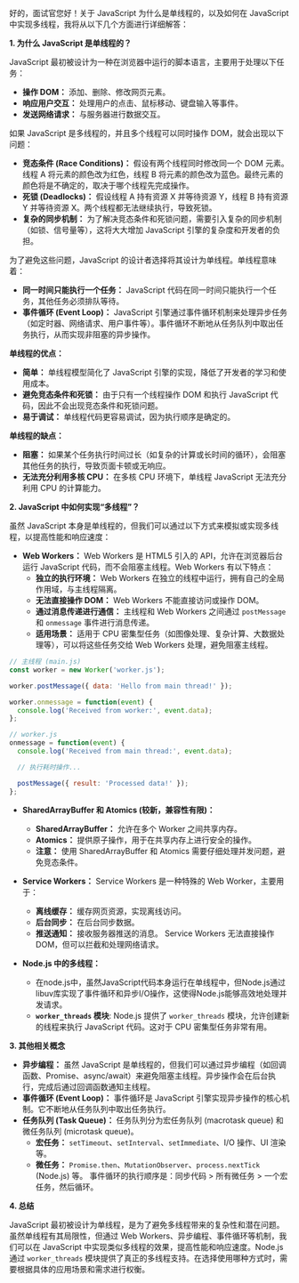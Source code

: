 好的，面试官您好！关于 JavaScript 为什么是单线程的，以及如何在 JavaScript 中实现多线程，我将从以下几个方面进行详细解答：

**1. 为什么 JavaScript 是单线程的？**

JavaScript 最初被设计为一种在浏览器中运行的脚本语言，主要用于处理以下任务：

*   **操作 DOM：** 添加、删除、修改网页元素。
*   **响应用户交互：** 处理用户的点击、鼠标移动、键盘输入等事件。
*   **发送网络请求：** 与服务器进行数据交互。

如果 JavaScript 是多线程的，并且多个线程可以同时操作 DOM，就会出现以下问题：

*   **竞态条件 (Race Conditions)：** 假设有两个线程同时修改同一个 DOM 元素。线程 A 将元素的颜色改为红色，线程 B 将元素的颜色改为蓝色。最终元素的颜色将是不确定的，取决于哪个线程先完成操作。
*   **死锁 (Deadlocks)：** 假设线程 A 持有资源 X 并等待资源 Y，线程 B 持有资源 Y 并等待资源 X。两个线程都无法继续执行，导致死锁。
*   **复杂的同步机制：** 为了解决竞态条件和死锁问题，需要引入复杂的同步机制（如锁、信号量等），这将大大增加 JavaScript 引擎的复杂度和开发者的负担。

为了避免这些问题，JavaScript 的设计者选择将其设计为单线程。单线程意味着：

*   **同一时间只能执行一个任务：** JavaScript 代码在同一时间只能执行一个任务，其他任务必须排队等待。
*   **事件循环 (Event Loop)：** JavaScript 引擎通过事件循环机制来处理异步任务（如定时器、网络请求、用户事件等）。事件循环不断地从任务队列中取出任务执行，从而实现非阻塞的异步操作。

**单线程的优点：**

*   **简单：** 单线程模型简化了 JavaScript 引擎的实现，降低了开发者的学习和使用成本。
*   **避免竞态条件和死锁：** 由于只有一个线程操作 DOM 和执行 JavaScript 代码，因此不会出现竞态条件和死锁问题。
*   **易于调试：** 单线程代码更容易调试，因为执行顺序是确定的。

**单线程的缺点：**

*   **阻塞：** 如果某个任务执行时间过长（如复杂的计算或长时间的循环），会阻塞其他任务的执行，导致页面卡顿或无响应。
*   **无法充分利用多核 CPU：** 在多核 CPU 环境下，单线程 JavaScript 无法充分利用 CPU 的计算能力。

**2. JavaScript 中如何实现“多线程”？**

虽然 JavaScript 本身是单线程的，但我们可以通过以下方式来模拟或实现多线程，以提高性能和响应速度：

*   **Web Workers：** Web Workers 是 HTML5 引入的 API，允许在浏览器后台运行 JavaScript 代码，而不会阻塞主线程。Web Workers 有以下特点：
    *   **独立的执行环境：** Web Workers 在独立的线程中运行，拥有自己的全局作用域，与主线程隔离。
    *   **无法直接操作 DOM：** Web Workers 不能直接访问或操作 DOM。
    *   **通过消息传递进行通信：** 主线程和 Web Workers 之间通过 `postMessage` 和 `onmessage` 事件进行消息传递。
    *   **适用场景：** 适用于 CPU 密集型任务（如图像处理、复杂计算、大数据处理等），可以将这些任务交给 Web Workers 处理，避免阻塞主线程。

```javascript
// 主线程 (main.js)
const worker = new Worker('worker.js');

worker.postMessage({ data: 'Hello from main thread!' });

worker.onmessage = function(event) {
  console.log('Received from worker:', event.data);
};

// worker.js
onmessage = function(event) {
  console.log('Received from main thread:', event.data);

  // 执行耗时操作...

  postMessage({ result: 'Processed data!' });
};
```

*   **SharedArrayBuffer 和 Atomics (较新，兼容性有限)：**
    *   **SharedArrayBuffer：** 允许在多个 Worker 之间共享内存。
    *   **Atomics：** 提供原子操作，用于在共享内存上进行安全的操作。
    *   **注意：** 使用 SharedArrayBuffer 和 Atomics 需要仔细处理并发问题，避免竞态条件。

*   **Service Workers：** Service Workers 是一种特殊的 Web Worker，主要用于：
    *   **离线缓存：** 缓存网页资源，实现离线访问。
    *   **后台同步：** 在后台同步数据。
    *   **推送通知：** 接收服务器推送的消息。
    Service Workers 无法直接操作 DOM，但可以拦截和处理网络请求。

* **Node.js 中的多线程：**
    * 在node.js中，虽然JavaScript代码本身运行在单线程中，但Node.js通过libuv库实现了事件循环和异步I/O操作，这使得Node.js能够高效地处理并发请求。
    *  **`worker_threads` 模块**: Node.js 提供了 `worker_threads` 模块，允许创建新的线程来执行 JavaScript 代码。这对于 CPU 密集型任务非常有用。

**3. 其他相关概念**

*   **异步编程：** 虽然 JavaScript 是单线程的，但我们可以通过异步编程（如回调函数、Promise、async/await）来避免阻塞主线程。异步操作会在后台执行，完成后通过回调函数通知主线程。
*   **事件循环 (Event Loop)：** 事件循环是 JavaScript 引擎实现异步操作的核心机制。它不断地从任务队列中取出任务执行。
*   **任务队列 (Task Queue)：** 任务队列分为宏任务队列 (macrotask queue) 和微任务队列 (microtask queue)。
    *   **宏任务：** `setTimeout`、`setInterval`、`setImmediate`、I/O 操作、UI 渲染等。
    *   **微任务：** `Promise.then`、`MutationObserver`、`process.nextTick` (Node.js) 等。
    事件循环的执行顺序是：同步代码 > 所有微任务 > 一个宏任务，然后循环。

**4. 总结**

JavaScript 最初被设计为单线程，是为了避免多线程带来的复杂性和潜在问题。虽然单线程有其局限性，但通过 Web Workers、异步编程、事件循环等机制，我们可以在 JavaScript 中实现类似多线程的效果，提高性能和响应速度。Node.js 通过 `worker_threads` 模块提供了真正的多线程支持。在选择使用哪种方式时，需要根据具体的应用场景和需求进行权衡。
